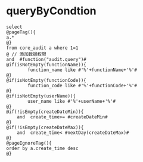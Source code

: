 queryByCondtion
===

    select 
    @pageTag(){
    a.*
    @}
    from core_audit a where 1=1 
    @ // 添加数据权限
    and  #function("audit.query")#
    @if(isNotEmpty(functionName)){
    		function_name like #'%'+functionName+'%'#
    @}
    @if(isNotEmpty(functionCode)){
    		function_code like #'%'+functionCode+'%'#
    @}
    @if(isNotEmpty(userName)){
    		user_name like #'%'+userName+'%'#
    @}
    @if(!isEmpty(createDateMin)){
        and  create_time>= #createDateMin#
    @}
    @if(!isEmpty(createDateMax)){
        and  create_time< #nextDay(createDateMax)#
    @}
    @pageIgnoreTag(){
    order by a.create_time desc
    @}
    
	
